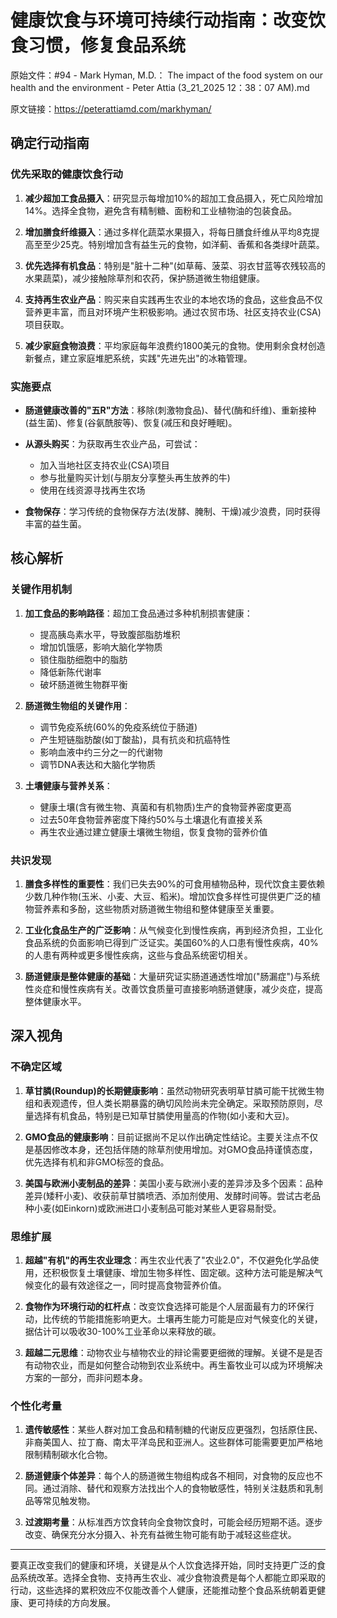# 健康饮食与环境可持续行动指南：改变饮食习惯，修复食品系统

原始文件：#94 - Mark Hyman, M.D.： The impact of the food system on our health and the environment - Peter Attia (3_21_2025 12：38：07 AM).md

原文链接：https://peterattiamd.com/markhyman/

## 确定行动指南

### 优先采取的健康饮食行动

1. **减少超加工食品摄入**：研究显示每增加10%的超加工食品摄入，死亡风险增加14%。选择全食物，避免含有精制糖、面粉和工业植物油的包装食品。

2. **增加膳食纤维摄入**：通过多样化蔬菜水果摄入，将每日膳食纤维从平均8克提高至至少25克。特别增加含有益生元的食物，如洋蓟、香蕉和各类绿叶蔬菜。

3. **优先选择有机食品**：特别是"脏十二种"(如草莓、菠菜、羽衣甘蓝等农残较高的水果蔬菜)，减少接触除草剂和农药，保护肠道微生物组健康。

4. **支持再生农业产品**：购买来自实践再生农业的本地农场的食品，这些食品不仅营养更丰富，而且对环境产生积极影响。通过农贸市场、社区支持农业(CSA)项目获取。

5. **减少家庭食物浪费**：平均家庭每年浪费约1800美元的食物。使用剩余食材创造新餐点，建立家庭堆肥系统，实践"先进先出"的冰箱管理。

### 实施要点

- **肠道健康改善的"五R"方法**：移除(刺激物食品)、替代(酶和纤维)、重新接种(益生菌)、修复(谷氨酰胺等)、恢复(减压和良好睡眠)。

- **从源头购买**：为获取再生农业产品，可尝试：
  * 加入当地社区支持农业(CSA)项目
  * 参与批量购买计划(与朋友分享整头再生放养的牛)
  * 使用在线资源寻找再生农场

- **食物保存**：学习传统的食物保存方法(发酵、腌制、干燥)减少浪费，同时获得丰富的益生菌。

## 核心解析

### 关键作用机制

1. **加工食品的影响路径**：超加工食品通过多种机制损害健康：
   - 提高胰岛素水平，导致腹部脂肪堆积
   - 增加饥饿感，影响大脑化学物质
   - 锁住脂肪细胞中的脂肪
   - 降低新陈代谢率
   - 破坏肠道微生物群平衡

2. **肠道微生物组的关键作用**：
   - 调节免疫系统(60%的免疫系统位于肠道)
   - 产生短链脂肪酸(如丁酸盐)，具有抗炎和抗癌特性
   - 影响血液中约三分之一的代谢物
   - 调节DNA表达和大脑化学物质

3. **土壤健康与营养关系**：
   - 健康土壤(含有微生物、真菌和有机物质)生产的食物营养密度更高
   - 过去50年食物营养密度下降约50%与土壤退化有直接关系
   - 再生农业通过建立健康土壤微生物组，恢复食物的营养价值

### 共识发现

1. **膳食多样性的重要性**：我们已失去90%的可食用植物品种，现代饮食主要依赖少数几种作物(玉米、小麦、大豆、稻米)。增加饮食多样性可提供更广泛的植物营养素和多酚，这些物质对肠道微生物组和整体健康至关重要。

2. **工业化食品生产的广泛影响**：从气候变化到慢性疾病，再到经济负担，工业化食品系统的负面影响已得到广泛证实。美国60%的人口患有慢性疾病，40%的人患有两种或更多慢性疾病，这些与食品系统密切相关。

3. **肠道健康是整体健康的基础**：大量研究证实肠道通透性增加("肠漏症")与系统性炎症和慢性疾病有关。改善饮食质量可直接影响肠道健康，减少炎症，提高整体健康水平。

## 深入视角

### 不确定区域

1. **草甘膦(Roundup)的长期健康影响**：虽然动物研究表明草甘膦可能干扰微生物组和表观遗传，但人类长期暴露的确切风险尚未完全确定。采取预防原则，尽量选择有机食品，特别是已知草甘膦使用量高的作物(如小麦和大豆)。

2. **GMO食品的健康影响**：目前证据尚不足以作出确定性结论。主要关注点不仅是基因修改本身，还包括伴随的除草剂使用增加。对GMO食品持谨慎态度，优先选择有机和非GMO标签的食品。

3. **美国与欧洲小麦制品的差异**：美国小麦与欧洲小麦的差异涉及多个因素：品种差异(矮秆小麦)、收获前草甘膦喷洒、添加剂使用、发酵时间等。尝试古老品种小麦(如Einkorn)或欧洲进口小麦制品可能对某些人更容易耐受。

### 思维扩展

1. **超越"有机"的再生农业理念**：再生农业代表了"农业2.0"，不仅避免化学品使用，还积极恢复土壤健康、增加生物多样性、固定碳。这种方法可能是解决气候变化的最有效途径之一，同时提高食物营养价值。

2. **食物作为环境行动的杠杆点**：改变饮食选择可能是个人层面最有力的环保行动，比传统的节能措施影响更大。土壤再生能力可能是应对气候变化的关键，据估计可以吸收30-100%工业革命以来释放的碳。

3. **超越二元思维**：动物农业与植物农业的辩论需要更细微的理解。关键不是是否有动物农业，而是如何整合动物到农业系统中。再生畜牧业可以成为环境解决方案的一部分，而非问题本身。

### 个性化考量

1. **遗传敏感性**：某些人群对加工食品和精制糖的代谢反应更强烈，包括原住民、非裔美国人、拉丁裔、南太平洋岛民和亚洲人。这些群体可能需要更加严格地限制精制碳水化合物。

2. **肠道健康个体差异**：每个人的肠道微生物组构成各不相同，对食物的反应也不同。通过消除、替代和观察方法找出个人的食物敏感性，特别关注麸质和乳制品等常见触发物。

3. **过渡期考量**：从标准西方饮食转向全食物饮食时，可能会经历短期不适。逐步改变、确保充分水分摄入、补充有益微生物可能有助于减轻这些症状。

---

要真正改变我们的健康和环境，关键是从个人饮食选择开始，同时支持更广泛的食品系统改革。选择全食物、支持再生农业、减少食物浪费是每个人都能立即采取的行动，这些选择的累积效应不仅能改善个人健康，还能推动整个食品系统朝着更健康、更可持续的方向发展。